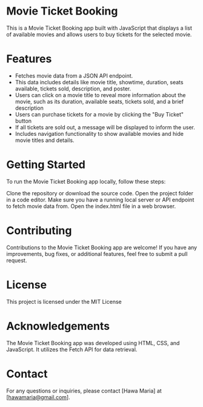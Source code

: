 # Movie Ticket Booking
This is a Movie Ticket Booking app built with JavaScript that displays a list of available movies and allows users to buy tickets for the selected movie.

# Features
- Fetches movie data from a JSON API endpoint.
- This data includes details like movie title, showtime, duration, seats available, tickets sold, description, and poster.
- Users can click on a movie title to reveal more information about the movie, such as its duration, available seats, tickets sold, and a brief description
- Users can purchase tickets for a movie by clicking the "Buy Ticket" button
-  If all tickets are sold out, a message will be displayed to inform the user.
- Includes navigation functionality to show available movies and hide movie titles and details.
# Getting Started
To run the Movie Ticket Booking app locally, follow these steps:

Clone the repository or download the source code.
Open the project folder in a code editor.
Make sure you have a running local server or API endpoint to fetch movie data from.
Open the index.html file in a web browser.

# Contributing
Contributions to the Movie Ticket Booking app are welcome! If you have any improvements, bug fixes, or additional features, feel free to submit a pull request.

# License
This project is licensed under the MIT License

# Acknowledgements
The Movie Ticket Booking app was developed using HTML, CSS, and JavaScript. It utilizes the Fetch API for data retrieval.

# Contact
For any questions or inquiries, please contact [Hawa Maria] at [hawamaria@gmail.com].





